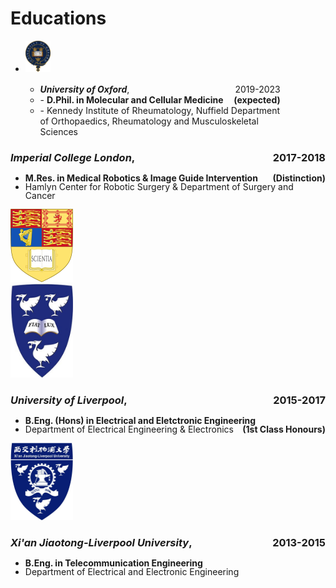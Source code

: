 #  <i class="fas fa-user-graduate"></i> Educations


<div>
<ul>
<li>
<a href=""><img src='images/logo/Oxford-Univ-logo.png' alt="sym" margin-right="1em" width="40px" float="left"></a>
<span style="vertical-align: middle; max-width: 80%" >
<ul style="vertical-align: middle; max-width: 80%">
<li> <b><i>University of Oxford</i></b>, <div style="float:right;">2019-2023</div> </li>
<li> - <b>D.Phil. in Molecular and Cellular Medicine <div style="float:right;">(expected)</div></b> </li>
<li> - Kennedy Institute of Rheumatology, Nuffield Department of Orthopaedics, Rheumatology and Musculoskeletal Sciences</li>
</ul>
</span>
</li>
</ul>
</div>

<div class="logo-box">
<div class="logo-text">
<h3><i>Imperial College London</i>, <div style="float:right;">2017-2018</div></h3> 
<ul style="line-height: 100%">
<li> <b>M.Res. in Medical Robotics & Image Guide Intervention <div style="float:right;">(Distinction)</div></b> </li>
<li> Hamlyn Center for Robotic Surgery & Department of Surgery and Cancer </li>
</ul>
</div>
<div class="logo-img">
<a href=""><img src='images/logo/Imperial_College_London-logo.png' alt="sym" width="100"></a>
</div>
</div>

<div class="logo-box">
<div class="logo-img">
<a href=""><img src='images/logo/liverpool_univ_logo.jpg' alt="sym" width="100"></a>
</div>
<div class="logo-text">
<h3><i>University of Liverpool</i>, <div style="float:right;">2015-2017</div></h3> 
<ul style="line-height: 100%">
<li> <b>B.Eng. (Hons) in Electrical and Eletctronic Engineering <div style="float:right;">(1st Class Honours)</div></b> </li>
<li> Department of Electrical Engineering & Electronics </li>
</ul>
</div>
</div>

<div class="logo-box">
<div class="logo-img">
<a href=""><img src='images/logo/xjtlu-logo.jpg' alt="sym" width="100"></a>
</div>
<div class="logo-text">
<h3><i>Xi'an Jiaotong-Liverpool University</i>, <div style="float:right;">2013-2015</div></h3> 
<ul style="line-height: 100%">
<li> <b>B.Eng. in Telecommunication Engineering </b> </li>
<li> Department of Electrical and Electronic Engineering</li>
</ul>
</div>
</div>